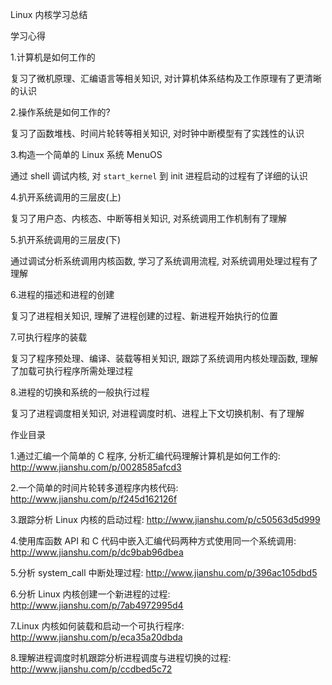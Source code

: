 Linux 内核学习总结

学习心得

1.计算机是如何工作的

复习了微机原理、汇编语言等相关知识, 对计算机体系结构及工作原理有了更清晰的认识

2.操作系统是如何工作的?

复习了函数堆栈、时间片轮转等相关知识, 对时钟中断模型有了实践性的认识

3.构造一个简单的 Linux 系统 MenuOS

通过 shell 调试内核, 对 `start_kernel` 到 init 进程启动的过程有了详细的认识

4.扒开系统调用的三层皮(上)

复习了用户态、内核态、中断等相关知识, 对系统调用工作机制有了理解

5.扒开系统调用的三层皮(下)

通过调试分析系统调用内核函数, 学习了系统调用流程, 对系统调用处理过程有了理解

6.进程的描述和进程的创建

复习了进程相关知识, 理解了进程创建的过程、新进程开始执行的位置

7.可执行程序的装载

复习了程序预处理、编译、装载等相关知识, 跟踪了系统调用内核处理函数, 理解了加载可执行程序所需处理过程

8.进程的切换和系统的一般执行过程

复习了进程调度相关知识, 对进程调度时机、进程上下文切换机制、有了理解

作业目录

1.通过汇编一个简单的 C 程序, 分析汇编代码理解计算机是如何工作的: http://www.jianshu.com/p/0028585afcd3

2.一个简单的时间片轮转多道程序内核代码: http://www.jianshu.com/p/f245d162126f

3.跟踪分析 Linux 内核的启动过程: http://www.jianshu.com/p/c50563d5d999

4.使用库函数 API 和 C 代码中嵌入汇编代码两种方式使用同一个系统调用: http://www.jianshu.com/p/dc9bab96dbea

5.分析 system_call 中断处理过程: http://www.jianshu.com/p/396ac105dbd5

6.分析 Linux 内核创建一个新进程的过程: http://www.jianshu.com/p/7ab4972995d4

7.Linux 内核如何装载和启动一个可执行程序: http://www.jianshu.com/p/eca35a20dbda

8.理解进程调度时机跟踪分析进程调度与进程切换的过程: http://www.jianshu.com/p/ccdbed5c72